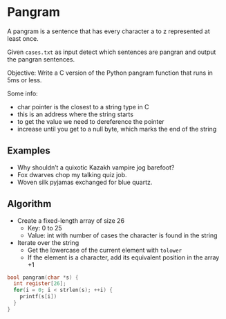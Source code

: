# Pangram

A pangram is a sentence that has every character a to z represented at least once.

Given `cases.txt` as input detect which sentences are pangran and output the pangran sentences.

Objective: Write a C version of the Python pangram function that runs in 5ms or less.

Some info:

- char pointer is the closest to a string type in C
- this is an address where the string starts
- to get the value we need to dereference the pointer
- increase until you get to a null byte, which marks the end of the string

## Examples

- Why shouldn’t a quixotic Kazakh vampire jog barefoot?
- Fox dwarves chop my talking quiz job.
- Woven silk pyjamas exchanged for blue quartz.

## Algorithm

- Create a fixed-length array of size 26
  - Key: 0 to 25
  - Value: int with number of cases the character is found in the string
- Iterate over the string
  - Get the lowercase of the current element with `tolower`
  - If the element is a character, add its equivalent position in the array +1

```c
bool pangram(char *s) {
  int register[26];
  for(i = 0; i < strlen(s); ++i) {
    printf(s[i])
  }
}
```
